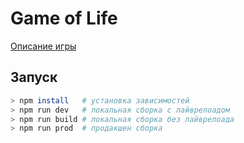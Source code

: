 # Game of Life

[Описание игры](https://en.wikipedia.org/wiki/Conway%27s_Game_of_Life)

## Запуск
```bash
> npm install   # установка зависимостей
> npm run dev   # локальная сборка с лайврелоадом
> npm run build # локальная сборка без лайврелоада
> npm run prod  # продакшен сборка
```
